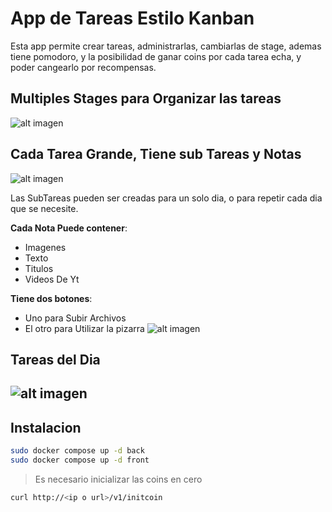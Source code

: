 # App de Tareas Estilo Kanban

Esta app permite crear tareas, administrarlas, cambiarlas de stage, ademas tiene pomodoro, y la posibilidad de ganar coins por cada tarea echa, y poder cangearlo por recompensas.

## Multiples Stages para Organizar las tareas

![alt imagen](https://firebasestorage.googleapis.com/v0/b/hostingimage-8a5bd.appspot.com/o/images%2FScreenshot%202023-10-04%20124002.png?alt=media&token=ba0eb279-d47b-47fd-9512-4342ef614788 "Stages")

## Cada Tarea Grande, Tiene sub Tareas y Notas

![alt imagen](https://firebasestorage.googleapis.com/v0/b/hostingimage-8a5bd.appspot.com/o/images%2FScreenshot%202023-10-04%20124043.png?alt=media&token=83c3f7bb-4298-44aa-8a2b-574bfbc75d03 "SubTareas y Notas")

Las SubTareas pueden ser creadas para un solo dia, o para repetir cada dia que se necesite.

**Cada Nota Puede contener**:

- Imagenes
- Texto
- Titulos
- Videos De Yt

**Tiene dos botones**:

- Uno para Subir Archivos
- El otro para Utilizar la pizarra
  ![alt imagen](https://firebasestorage.googleapis.com/v0/b/hostingimage-8a5bd.appspot.com/o/images%2FScreenshot%20s-10-04%20124043.png?alt=media&token=c12908c7-a577-450f-bbb1-3344387e23c3 "Botones")

## Tareas del Dia

## ![alt imagen](https://firebasestorage.googleapis.com/v0/b/hostingimage-8a5bd.appspot.com/o/images%2FScreenshot%202023-10-04%20124252.png?alt=media&token=f4f52a6e-7697-4e7f-979e-affedfa2faa5 "Tareas del Dia")

## Instalacion

```bash
sudo docker compose up -d back
sudo docker compose up -d front
```

> Es necesario inicializar las coins en cero

```bash
curl http://<ip o url>/v1/initcoin
```
